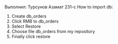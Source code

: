 Выполнил: Турсунов Азамат 231-с
How to import db:
1) Create db_orders
2) Click RMB to db_orders
3) Select Restore
4) Choose file db_orders from my repository
5) Finally click restore
